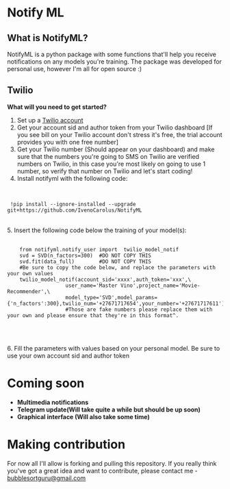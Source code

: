 # Notify ML

## What is NotifyML?
NotifyML is a python package with some functions that'll
help you receive notifications on any models you're training.
The package was developed for personal use, however I'm all for open source :)

## Twilio
<b>What will you need to get started?</b>
1. Set up a [Twilio account](https://www.twilio.com/try-twilio)
2. Get your account sid and author token from your Twilio dashboard [If you see bill on your Twilio account don't stress it's free, the trial account provides you with one free number]
3. Get your Twilio number (Should appear on your dashboard) and make sure that the numbers you're going to SMS on Twilio are verified numbers on Twilio, in this case you're most likely on going to use 1 number, so verify that number on Twilio and let's start coding!
4. Install notifyml with the following code:
<br>
 <code>
 !pip install --ignore-installed --upgrade git+https://github.com/IvenoCarolus/NotifyML
 </code>
 <br>
 <br>
5. Insert the following code below the training of your model(s):
<br>
<pre>
  <code>
    from notifyml.notify_user import  twilio_model_notif
    svd = SVD(n_factors=300)  #DO NOT COPY THIS
    svd.fit(data_full)        #DO NOT COPY THIS 
    #Be sure to copy the code below, and replace the parameters with your own values
    twilio_model_notif(account_sid='xxxx',auth_token='xxx',\
                   user_name='Master Vino',project_name='Movie-Recommender',\
                   model_type='SVD',model_params={'n_factors':300},twilio_num='+27671717654',your_number='+27671717611')
                   #Those are fake numbers please replace them with your own and please ensure that they're in this format^.
  </code>
 </pre>
<br>
6. Fill the parameters with values based on your personal model. Be sure to use your own account sid and author token

# Coming soon

* <b>Multimedia notifications</b>
* <b>Telegram update(Will take quite a while but should be up soon)</b>
* <b> Graphical interface (Will also take some time)</b>

# Making contribution
For now all I'll allow is forking and pulling this repository. If you really think you've got a great idea and want to contribute, please contact me -  bubblesortguru@gmail.com
